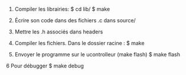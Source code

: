 1. Compiler les librairies:
    $ cd lib/
    $ make

2. Écrire son code dans des fichiers .c dans source/

3. Mettre les .h associés dans headers

4. Compiler les fichiers. Dans le dossier racine :
    $ make

5. Envoyer le programme sur le ucontrolleur (make flash)
    $ make flash

6 Pour débugger
    $ make debug

